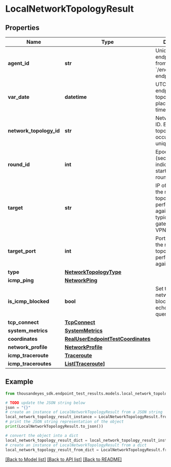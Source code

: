 # LocalNetworkTopologyResult


## Properties

Name | Type | Description | Notes
------------ | ------------- | ------------- | -------------
**agent_id** | **str** | Unique ID of endpoint agent, from &#x60;/endpoint/agents&#x60; endpoint. | [optional] [readonly] 
**var_date** | **datetime** | UTC date when endpoint network topology took place (ISO date-time format). | [optional] [readonly] 
**network_topology_id** | **str** | Network topology ID. Each network topology occurrence has a unique ID. | [optional] [readonly] 
**round_id** | **int** | Epoch time (seconds) indicating the start time of the round. | [optional] [readonly] 
**target** | **str** | IP of the target the network topology was performed against. This is typically a default gateway, proxy or VPN endpoint. | [optional] [readonly] 
**target_port** | **int** | Port of the target the network topology was performed against. | [optional] [readonly] 
**type** | [**NetworkTopologyType**](NetworkTopologyType.md) |  | [optional] 
**icmp_ping** | [**NetworkPing**](NetworkPing.md) |  | [optional] 
**is_icmp_blocked** | **bool** | Set to &#x60;true&#x60; if network target is blocking ICMP echo (ping) queries. | [optional] [readonly] 
**tcp_connect** | [**TcpConnect**](TcpConnect.md) |  | [optional] 
**system_metrics** | [**SystemMetrics**](SystemMetrics.md) |  | [optional] 
**coordinates** | [**RealUserEndpointTestCoordinates**](RealUserEndpointTestCoordinates.md) |  | [optional] 
**network_profile** | [**NetworkProfile**](NetworkProfile.md) |  | [optional] 
**icmp_traceroute** | [**Traceroute**](Traceroute.md) |  | [optional] 
**icmp_traceroutes** | [**List[Traceroute]**](Traceroute.md) |  | [optional] 

## Example

```python
from thousandeyes_sdk.endpoint_test_results.models.local_network_topology_result import LocalNetworkTopologyResult

# TODO update the JSON string below
json = "{}"
# create an instance of LocalNetworkTopologyResult from a JSON string
local_network_topology_result_instance = LocalNetworkTopologyResult.from_json(json)
# print the JSON string representation of the object
print(LocalNetworkTopologyResult.to_json())

# convert the object into a dict
local_network_topology_result_dict = local_network_topology_result_instance.to_dict()
# create an instance of LocalNetworkTopologyResult from a dict
local_network_topology_result_from_dict = LocalNetworkTopologyResult.from_dict(local_network_topology_result_dict)
```
[[Back to Model list]](../README.md#documentation-for-models) [[Back to API list]](../README.md#documentation-for-api-endpoints) [[Back to README]](../README.md)


